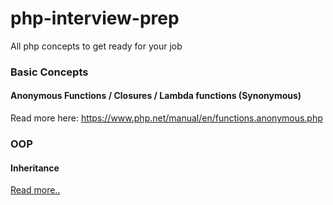 # php-interview-prep
All php concepts to get ready for your job


### Basic Concepts 


#### Anonymous Functions / Closures / Lambda functions (Synonymous)

Read more here: https://www.php.net/manual/en/functions.anonymous.php


### OOP

#### Inheritance

[Read more..](https://www.phptutorial.net/php-oop/php-inheritance)



